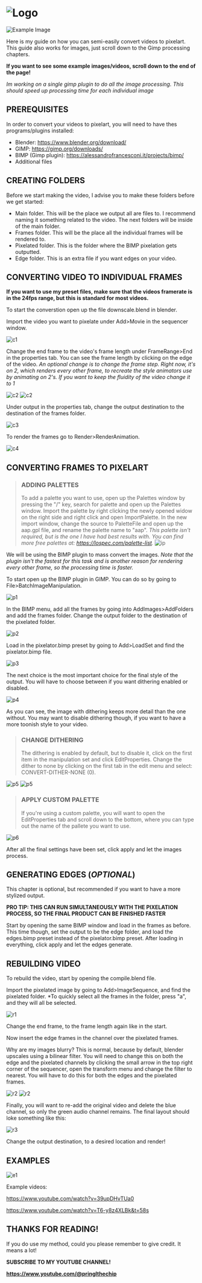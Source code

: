# ![Logo](/assets/logo.png)

![Example Image](/assets/example1.png)

Here is my guide on how you can semi-easily convert videos to pixelart. This guide also works for images, just scroll down to the Gimp processing chapters. 

**If you want to see some example images/videos, scroll down to the end of the page!**

*Im working on a single gimp plugin to do all the image processing. This should speed up processing time for each individual image*

## PREREQUISITES

In order to convert your videos to pixelart, you will need to have thes programs/plugins installed:

- Blender: https://www.blender.org/download/
- GIMP: https://gimp.org/downloads/
- BIMP (Gimp plugin): https://alessandrofrancesconi.it/projects/bimp/
- Additional files

## CREATING FOLDERS

Before we start making the video, I advise you to make these folders before we get started:

- Main folder. This will be the place we output all are files to. I recommend naming it something related to the video. The next folders will be inside of the main folder.
- Frames folder. This will be the place all the individual frames will be rendered to.
- Pixelated folder. This is the folder where the BIMP pixelation gets outputted.
- Edge folder. This is an extra file if you want edges on your video.

## CONVERTING VIDEO TO INDIVIDUAL FRAMES

**If you want to use my preset files, make sure that the videos framerate is in the 24fps range, but this is standard for most videos.**

To start the converstion open up the file downscale.blend in blender. 

Import the video you want to pixelate under Add>Movie in the sequencer window. 

![c1](/assets/addmovie.png)

Change the end frame to the video's frame length under FrameRange>End in the properties tab. You can see the frame length by clicking on the edge of the video. *An optional change is to change the frame step. Right now, it's on 2, which renders every other frame, to recreate the style animators use by animating on 2's. If you want to keep the fluidity of the video change it to 1*

![c2](/assets/framelength.png)
![c2](/assets/frameend.png)

Under output in the properties tab, change the output destination to the destination of the frames folder.

![c3](/assets/outputframes.png)

To render the frames go to Render>RenderAnimation.

![c4](/assets/renderframes.png)

## CONVERTING FRAMES TO PIXELART

> ### ADDING PALETTES
> To add a palette you want to use, open up the Palettes window by pressing the "/" key, search for palette and open up the Palettes window.
> Import the palette by right clicking the newly opened widow on the right side and right click and open ImportPalette.
> In the new import window, change the source to PaletteFile and open up the aap.gpl file, and rename the palette name to "aap". *This palette isn't required, but is the one I have had best results with. You can find more free palettes at: https://lospec.com/palette-list.*
> ![ip](/assets/importpalette.png)

We will be using the BIMP plugin to mass convert the images. *Note that the plugin isn't the fastest for this task and is another reason for rendering every other frame, so the processing time is faster.*

To start open up the BIMP plugin in GIMP. You can do so by going to File>BatchImageManipulation.

![p1](/assets/openbimp.png)

In the BIMP menu, add all the frames by going into AddImages>AddFolders and add the frames folder. Change the output folder to the destination of the pixelated folder.

![p2](/assets/addinputoutputbimp.png)

Load in the pixelator.bimp preset by going to Add>LoadSet and find the pixelator.bimp file.

![p3](/assets/loadbimppreset.png)

The next choice is the most important choice for the final style of the output. You will have to choose between if you want dithering enabled or disabled.

![p4](/assets/dithercompare.png)

As you can see, the image with dithering keeps more detail than the one without. You may want to disable dithering though, if you want to have a more toonish style to your video. 

> ### CHANGE DITHERING
> The dithering is enabled by default, but to disable it, click on the first item in the manipulation set and click EditProperties. Change the dither to none by clicking on the first tab in the edit menu and select: CONVERT-DITHER-NONE (0).

![p5](/assets/editmanip.png)
![p5](/assets/changedither.png)

> ### APPLY CUSTOM PALETTE
> If you're using a custom palette, you will want to open the EditProperties tab and scroll down to the bottom, where you can type out the name of the pallete you want to use.

![p6](/assets/changepalette.png)

After all the final settings have been set, click apply and let the images process.

## GENERATING EDGES (*OPTIONAL*)

This chapter is optional, but recommended if you want to have a more stylized output.

**PRO TIP: THIS CAN RUN SIMULTANEOUSLY WITH THE PIXELATION PROCESS, SO THE FINAL PRODUCT CAN BE FINISHED FASTER**

Start by opening the same BIMP window and load in the frames as before. This time though, set the output to be the edge folder, and load the edges.bimp preset instead of the pixelator.bimp preset. After loading in everything, click apply and let the edges generate.

## REBUILDING VIDEO

To rebuild the video, start by opening the compile.blend file.

Import the pixelated image by going to Add>ImageSequence, and find the pixelated folder. *To quickly select all the frames in the folder, press "a", and they will all be selected.

![r1](/assets/addframes.png)

Change the end frame, to the frame length again like in the start.

Now insert the edge frames in the channel over the pixelated frames.

Why are my images blurry? This is normal, because by default, blender upscales using a bilinear filter. You will need to change this on both the edge and the pixelated channels by clicking the small arrow in the top right corner of the sequencer, open the transform menu and change the filter to nearest. You will have to do this for both the edges and the pixelated frames.

![r2](/assets/arrow.png)
![r2](/assets/changefilter.png)

Finally, you will want to re-add the original video and delete the blue channel, so only the green audio channel remains. The final layout should loke something like this:

![r3](/assets/finallayout.png)

Change the output destination, to a desired location and render!

## EXAMPLES

![e1](/assets/examples1.png)

Example videos: 

https://www.youtube.com/watch?v=39upDHvTUa0

https://www.youtube.com/watch?v=T6-y8z4XLBk&t=58s

## THANKS FOR READING!

If you do use my method, could you please remember to give credit. It means a lot!

**SUBSCRIBE TO MY YOUTUBE CHANNEL!**

**https://www.youtube.com/@pringlthechip**
